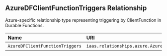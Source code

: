 ## AzureDFClientFunctionTriggers Relationship

Azure-specific relationship type representing triggering by ClientFunction in Durable Functions. 

| Name | URI | Version | Derived From |
|:---- |:--- |:------- |:------------ |
| `AzureDFClientFunctionTriggers` | `iaas.relationships.azure.AzureDFClientFunctionTriggers` | 1.0.0 | `iaas.relationships.abstract.Triggers` |

